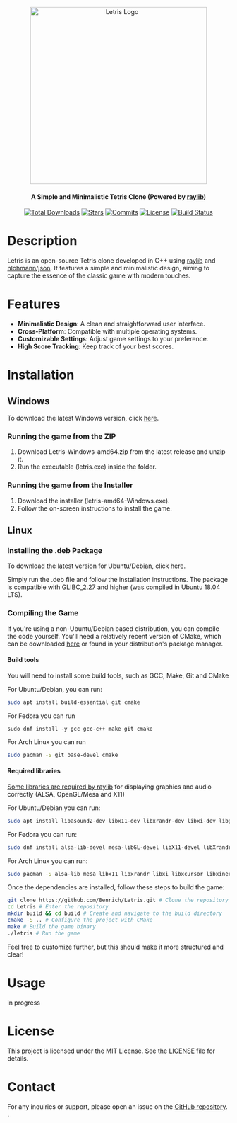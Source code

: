 <p align="center">
  <a href="https://github.com/8enrich/Letris" target="blank"><img src="https://github.com/user-attachments/assets/2c076b86-635c-428d-8e32-2f2df8bd239c" width="400" alt="Letris Logo" /></a>
</p>

<h4 align="center">A Simple and Minimalistic Tetris Clone (Powered by <a href="https://github.com/raysan5/raylib">raylib</a>)</h4>

<p align="center">
  <a href="https://github.com/8enrich/Letris/releases"><img src="https://img.shields.io/github/downloads/8enrich/Letris/total" alt="Total Downloads" /></a>
  <a href="https://github.com/8enrich/Letris/stargazers"><img src="https://img.shields.io/github/stars/8enrich/Letris?style=flat&label=stars" alt="Stars" /></a>
  <a href="https://github.com/8enrich/Letris/commits/master"><img src="https://img.shields.io/github/commits-since/8enrich/Letris/0.1v" alt="Commits" /></a>
  <a href="https://opensource.org/licenses/MIT"><img src="https://img.shields.io/github/license/8enrich/Letris" alt="License" /></a>
  <a href="https://github.com/8enrich/Letris/actions"><img src="https://img.shields.io/github/actions/workflow/status/8enrich/Letris/cmake-multi-platform.yml" alt="Build Status" /></a>
</p>

# Description

Letris is an open-source Tetris clone developed in C++ using [raylib](https://github.com/raysan5/raylib) and [nlohmann/json](https://github.com/nlohmann/json). It features a simple and minimalistic design, aiming to capture the essence of the classic game with modern touches.

# Features

- **Minimalistic Design**: A clean and straightforward user interface.
- **Cross-Platform**: Compatible with multiple operating systems.
- **Customizable Settings**: Adjust game settings to your preference.
- **High Score Tracking**: Keep track of your best scores.


# Installation

## Windows
To download the latest Windows version, click [here](https://github.com/8enrich/Letris/releases).

### Running the game from the ZIP
1. Download Letris-Windows-amd64.zip from the latest release and unzip it.
2. Run the executable (letris.exe) inside the folder.

### Running the game from the Installer
1. Download the installer (letris-amd64-Windows.exe).
2. Follow the on-screen instructions to install the game.

## Linux
### Installing the .deb Package

To download the latest version for Ubuntu/Debian, click [here](https://github.com/8enrich/Letris/releases/download/0.2v/letris.deb).

Simply run the .deb file and follow the installation instructions. The package is compatible with GLIBC_2.27 and higher (was compiled in Ubuntu 18.04 LTS).

### Compiling the Game

If you're using a non-Ubuntu/Debian based distribution, you can compile the code yourself. You'll need a relatively recent version of CMake, which can be downloaded [here](https://cmake.org/files/LatestRelease/) or found in your distribution's package manager.

#### Build tools

You will need to install some build tools, such as GCC, Make, Git and CMake 

For Ubuntu/Debian, you can run:
```bash
sudo apt install build-essential git cmake
```
For Fedora you can run
```
sudo dnf install -y gcc gcc-c++ make git cmake
```
For Arch Linux you can run
```bash
sudo pacman -S git base-devel cmake
```
#### Required libraries

[Some libraries are required by raylib](https://github.com/raysan5/raylib/wiki/Working-on-GNU-Linux) for displaying graphics and audio correctly (ALSA, OpenGL/Mesa and X11)

For Ubuntu/Debian you can run: 

```bash
sudo apt install libasound2-dev libx11-dev libxrandr-dev libxi-dev libgl1-mesa-dev libglu1-mesa-dev libxcursor-dev libxinerama-dev libwayland-dev libxkbcommon-dev
```
For Fedora you can run:

```bash
sudo dnf install alsa-lib-devel mesa-libGL-devel libX11-devel libXrandr-devel libXi-devel libXcursor-devel libXinerama-devel libatomic
```
For Arch Linux you can run:

```bash
sudo pacman -S alsa-lib mesa libx11 libxrandr libxi libxcursor libxinerama
```

Once the dependencies are installed, follow these steps to build the game:

```bash
git clone https://github.com/8enrich/Letris.git # Clone the repository
cd Letris # Enter the repository
mkdir build && cd build # Create and navigate to the build directory
cmake -S .. # Configure the project with CMake
make # Build the game binary
./letris # Run the game
```

Feel free to customize further, but this should make it more structured and clear!


# Usage

in progress

# License

This project is licensed under the MIT License. See the [LICENSE](LICENSE) file for details.

# Contact

For any inquiries or support, please open an issue on the [GitHub repository](https://github.com/8enrich/Letris).
.
